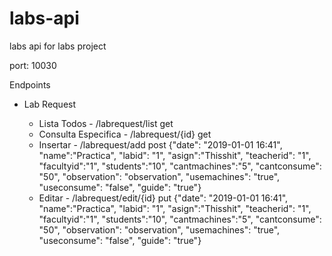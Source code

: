 # labs-api
 labs api for labs project

port: 10030

Endpoints

- Lab Request

    - Lista Todos - /labrequest/list get
    - Consulta Especifica - /labrequest/{id} get
    - Insertar - /labrequest/add post {"date": "2019-01-01 16:41", "name":"Practica", "labid": "1", "asign":"Thisshit", "teacherid": "1", "facultyid":"1", "students":"10", "cantmachines":"5", "cantconsume": "50", "observation": "observation", "usemachines": "true", "useconsume": "false", "guide": "true"}
    - Editar - /labrequest/edit/{id} put {"date": "2019-01-01 16:41", "name":"Practica", "labid": "1", "asign":"Thisshit", "teacherid": "1", "facultyid":"1", "students":"10", "cantmachines":"5", "cantconsume": "50", "observation": "observation", "usemachines": "true", "useconsume": "false", "guide": "true"}
